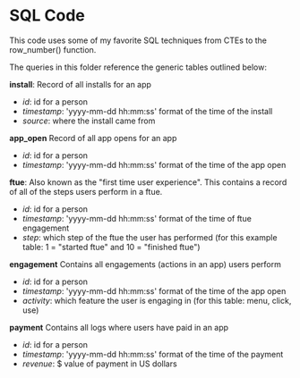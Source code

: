 # SQL Code
This code uses some of my favorite SQL techniques from CTEs to the row_number() function.  

The queries in this folder reference the generic tables outlined below:

**install**: Record of all installs for an app
* *id*: id for a person
* *timestamp*: 'yyyy-mm-dd hh:mm:ss' format of the time of the install
* *source*: where the install came from

**app_open** Record of all app opens for an app
* *id*: id for a person
* *timestamp*: 'yyyy-mm-dd hh:mm:ss' format of the time of the app open

**ftue**: Also known as the "first time user experience". This contains a record of all of the steps users perform in a ftue.
* *id*: id for a person
* *timestamp*: 'yyyy-mm-dd hh:mm:ss' format of the time of ftue engagement
* *step*: which step of the ftue the user has performed (for this example table: 1 = "started ftue" and 10 = "finished ftue")

**engagement** Contains all engagements (actions in an app) users perform
* *id*: id for a person
* *timestamp*: 'yyyy-mm-dd hh:mm:ss' format of the time of the app open
* *activity*: which feature the user is engaging in (for this table: menu, click, use)

**payment** Contains all logs where users have paid in an app
* *id*: id for a person
* *timestamp*: 'yyyy-mm-dd hh:mm:ss' format of the time of the payment
* *revenue*: $ value of payment in US dollars
